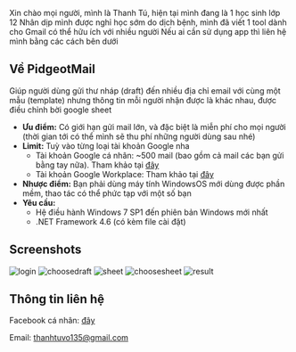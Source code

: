 Xin chào mọi người, mình là Thanh Tú, hiện tại mình đang là 1 học sinh lớp 12
Nhân dịp mình được nghỉ học sớm do dịch bệnh, mình đã viết 1 tool dành cho Gmail có thể hữu ích với nhiều người
Nếu ai cần sử dụng app thì liên hệ mình bằng các cách bên dưới

## Về PidgeotMail
Giúp người dùng gửi thư nháp (draft) đến nhiều địa chỉ email với cùng một mẫu (template) nhưng thông tin mỗi người nhận được là khác nhau, được điều chỉnh bời google sheet
- **Ưu điểm:** Có giới hạn gửi mail lớn, và đặc biệt là miễn phí cho mọi người (thời gian tới có thể mình sẽ thu phí những người dùng sau nhé)
- **Limit:** Tuỳ vào từng loại tài khoản Google nha
  - Tài khoản Google cá nhân: ~500 mail (bao gồm cả mail các bạn gửi bằng tay nữa). Tham khảo tại [đây](https://support.google.com/mail/answer/22839?hl=vi#zippy=%2Cb%E1%BA%A1n-%C4%91%C3%A3-%C4%91%E1%BA%A1t-%C4%91%E1%BA%BFn-gi%E1%BB%9Bi-h%E1%BA%A1n-g%E1%BB%ADi-th%C6%B0)
  - Tài khoản Google Workplace: Tham khảo tại [đây](https://support.google.com/a/answer/166852?hl=en#zippy=%2Cconvert-to-a-paid-account%2Climits-increase-for-paid-accounts%2Climits-for-drive-and-groups-with-free-trial-accounts)
- **Nhược điểm:** Bạn phải dùng máy tính WindowsOS mới dùng được phần mềm, thao tác có thể phức tạp với một số bạn
- **Yêu cầu:** 
  - Hệ điều hành Windows 7 SP1 đến phiên bản Windows mới nhất
  - .NET Framework 4.6 (có kèm file cài đặt)
  
## Screenshots
![login](https://bl6pap003files.storage.live.com/y4m8eKrmDagRrIl94CJzDyJpVa3eBZuc-XU8niSrV6CN0iyvorBK2Sj7S_mNlu7B-xKxtKzejC2c4EyhX5s4AJw7gCZtufcyU5VfNbEXwMqE0jH9ixFM86H4KU1XyUaJT-S3Pp8fLshh-OjsN5o0TTWiBOOrbMlit75aR_Zbpts_AP_XS0ZNL3MK-lhOII4yh7t?width=660&height=388&cropmode=none)
![choosedraft](https://bl6pap003files.storage.live.com/y4mxxdtw9mxaSs4qNBdBj2meLNEe7BcVj4MjSzby7FQMs6iXHiPZi2YcK6lcLfQ9FD1AaU2hvEIvPuOwJuIo1Sa3PEJlcO_IvhjSbttkZJoVCUXKGBvm06VvqenwSoj1IQWe2nYj6kCtackwCJW91ganWqJd966EIYOwWA5tJkPRJYuryn8MU2LpBR3hbTVV1xf?width=660&height=388&cropmode=none)
![sheet](https://bl6pap003files.storage.live.com/y4mlXyvJE1k4UVSCUtQNLQNRR2tt731JcK3G6YAcYBlFMSTLmkWIx6IGLbNaVuDPoN7bqqsn9mLjtS-7TspackuMcYMFu-xKWfhzE37ijYQ8bwTDQP3DuqQeq0F4tRZ5qOqAmF2PAbJrO0wa85y4qRmUm-lq5ctnVAF8nPnBonpTW-fPeYv1apKY5szrjT7uAPA?width=660&height=389&cropmode=none)
![choosesheet](https://bl6pap003files.storage.live.com/y4mHctnDrvBe7nnzLl48J_FvgEC5fHwrH4LvlIu162f1Kpli0sJzUSFrYpk1-UfRlqYCEEURJiL6teIeRP7HX1JhtE18nncEEsbzeYfNwpaDDU6GkNS6NVWjQU0JuBuj5powjJAyws1DbpLu1exNR29dHhSrv5FsiF1ZrwMqXrT6TucGSTkr9ETFNQWMTpUEH53?width=660&height=387&cropmode=none)
![result](https://bl6pap003files.storage.live.com/y4mqoaDnTVWdgTEyhgwuNSeMHBefCy-u4w1MrezYdhvDK8DbhPlti3LYcFWBs-z6UNIV_9qL7tx4JODAmKvHXI80Y_jtL2rxZ9egH6xKAgLf026YS-RExVODUDO9ONbyOUshPcea9E6DCDVA7qyo1Q_4iLAXjcFGJrKV-s4xCpoaU5wkMFewKEkRkBHF6p0J-vv?width=660&height=387&cropmode=none)

## Thông tin liên hệ
Facebook cá nhân: [đây](https://www.facebook.com/thanhtuvo135)

Email: thanhtuvo135@gmail.com
